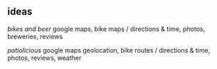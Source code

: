 ideas
------------
*bikes and beer*
google maps, bike maps / directions & time, photos, breweries, reviews

*patiolicious*
google maps geolocation, bike routes / directions & time, photos, reviews, weather
